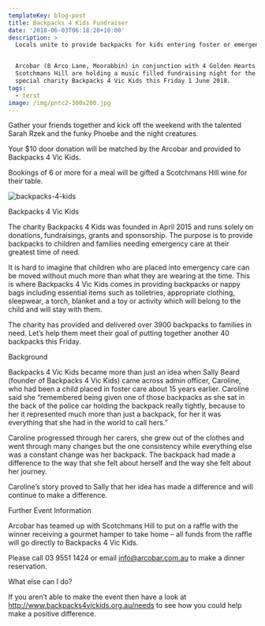 ```yaml
---
templateKey: blog-post
title: Backpacks 4 Kids Fundraiser
date: '2018-06-03T06:18:20+10:00'
description: >
  Locals unite to provide backpacks for kids entering foster or emergency care


  Arcobar (8 Arco Lane, Moorabbin) in conjunction with 4 Golden Hearts and
  Scotchmans Hill are holding a music filled fundraising night for the very
  special charity Backpacks 4 Vic Kids this Friday 1 June 2018.
tags:
  - terst
image: /img/pntc2-300x200.jpg
---
```



Gather your friends together and kick off the weekend with the talented Sarah Rzek and the funky Phoebe and the night creatures.



Your $10 door donation will be matched by the Arcobar and provided to Backpacks 4 Vic Kids.



Bookings of 6 or more for a meal will be gifted a Scotchmans Hill wine for their table.





![backpacks-4-kids](/img/backpacks4vickids.jpg)



Backpacks 4 Vic Kids

The charity Backpacks 4 Kids was founded in April 2015 and runs solely on donations, fundraisings, grants and sponsorship. The purpose is to provide backpacks to children and families needing emergency care at their greatest time of need.



It is hard to imagine that children who are placed into emergency care can be moved without much more than what they are wearing at the time. This is where Backpacks 4 Vic Kids comes in providing backpacks or nappy bags including essential items such as toiletries, appropriate clothing, sleepwear, a torch, blanket and a toy or activity which will belong to the child and will stay with them.



The charity has provided and delivered over 3900 backpacks to families in need. Let’s help them meet their goal of putting together another 40 backpacks this Friday.



Background

Backpacks 4 Vic Kids became more than just an idea when Sally Beard (founder of Backpacks 4 Vic Kids) came across admin officer, Caroline, who had been a child placed in foster care about 15 years earlier. Caroline said she “remembered being given one of those backpacks as she sat in the back of the police car holding the backpack really tightly, because to her it represented much more than just a backpack, for her it was everything that she had in the world to call hers.”



Caroline progressed through her carers, she grew out of the clothes and went through many changes but the one consistency while everything else was a constant change was her backpack. The backpack had made a difference to the way that she felt about herself and the way she felt about her journey.



Caroline’s story proved to Sally that her idea has made a difference and will continue to make a difference.



Further Event Information

Arcobar has teamed up with Scotchmans Hill to put on a raffle with the winner receiving a gourmet hamper to take home – all funds from the raffle will go directly to Backpacks 4 Vic Kids.



Please call 03 9551 1424 or email info@arcobar.com.au to make a dinner reservation.



What else can I do?

If you aren’t able to make the event then have a look at http://www.backpacks4vickids.org.au/needs to see how you could help make a positive difference.

